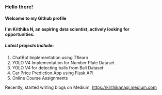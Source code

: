 ### Hello there!
#### Welcome to my Github profile

#### I'm Krithika N, an aspiring data scientist, actively looking for opportunities. 

##### Latest projects Include:
1. ChatBot Implementation using Tflearn
2. YOLO V4 Implementation for Number Plate Dataset
3. YOLO V4 for detecting balls from Ball Dataset 
4. Car Price Prediction App using Flask API
5. Online Course Assignments

Recently, started writing blogs on Medium, https://krithikanagi.medium.com 

<!--
**nagik17/nagik17** is a ✨ _special_ ✨ repository because its `README.md` (this file) appears on your GitHub profile.

